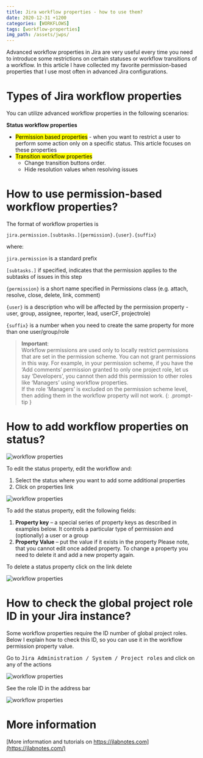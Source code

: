 ```yaml
---
title: Jira workflow properties - how to use them?
date: 2020-12-31 +1200
categories: [WORKFLOWS]
tags: [workflow-properties]
img_path: /assets/jwps/
---
```

Advanced workflow properties in Jira are very useful every time you need to introduce some restrictions on certain statuses or workflow transitions of a workflow. In this article I have collected my favorite permission-based properties that I use most often in advanced Jira configurations.

# Types of Jira workflow properties
You can utilize advanced workflow properties in the following scenarios:

**Status workflow properties**

 - <mark>Permission based properties</mark> - when you want to restrict a user to perform some action only on a specific status. This article focuses on these properties
 - <mark>Transition workflow properties</mark>
   - Change transition buttons order. 
   - Hide resolution values when resolving issues

# How to use permission-based workflow properties?

The format of workflow properties is

`jira.permission.[subtasks.]{permission}.{user}.{suffix}`

where:

`jira.permission` is a standard prefix

`[subtasks.]` if specified, indicates that the permission applies to the subtasks of issues in this step

`{permission}` is a short name specified in Permissions class (e.g. attach, resolve, close, delete, link, comment)

`{user}` is a description who will be affected by the permission property - user, group, assignee, reporter, lead, userCF, projectrole)

`{suffix}` is a number when you need to create the same property for more than one user/group/role

>**Important**:  
Workflow permissions are used only to locally restrict permissions that are set in the permission scheme. You can not grant permissions in this way.
For example, in your permission scheme, if you have the ‘Add comments’ permission granted to only one project role, let us say ‘Developers’, you cannot then add this permission to other roles like ‘Managers’ using workflow properties.  
If the role ‘Managers’ is excluded on the permission scheme level, then adding them in the workflow property will not work.
{: .prompt-tip }

# How to add workflow properties on status?

![workflow properties](jwps01.png)

To edit the status property, edit the workflow and:

1. Select the status where you want to add some additional properties
2. Click on properties link

![workflow properties](jwps02.png)

To add the status property, edit the following fields:

1. **Property key** – a special series of property keys as described in examples below. It controls a particular type of permission and (optionally) a user or a group
2. **Property Value** – put the value if it exists in the property
Please note, that you cannot edit once added property. To change a property you need to delete it and add a new property again.  

To delete a status property click on the link delete

![workflow properties](jwps03.png)

# How to check the global project role ID in your Jira instance?

Some workflow properties require the ID number of global project roles. Below I explain how to check this ID, so you can use it in the workflow permission property value.  

Go to <kbd>Jira Administration / System / Project roles</kbd> and click on any of the actions

![workflow properties](jwps04.png)

See the role ID in the address bar

![workflow properties](jwps05.png)



# More information

[More information and tutorials on https://jlabnotes.com](https://jlabnotes.com/)
